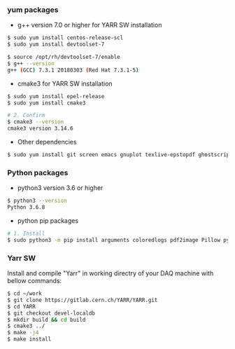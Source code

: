 ### yum packages

- g++ version 7.0 or higher for YARR SW installation

```bash
$ sudo yum install centos-release-scl
$ sudo yum install devtoolset-7

$ source /opt/rh/devtoolset-7/enable
$ g++ --version
g++ (GCC) 7.3.1 20180303 (Red Hat 7.3.1-5)
```

- cmake3 for YARR SW installation
```bash
$ sudo yum install epel-release
$ sudo yum install cmake3

# 2. Confirm
$ cmake3 --version
cmake3 version 3.14.6
```

- Other dependencies

```bash
$ sudo yum install git screen emacs gnuplot texlive-epstopdf ghostscript
```

### Python packages

- python3 version 3.6 or higher

```bash
$ python3 --version
Python 3.6.8
```

- python pip packages

```bash
# 1. Install
$ sudo python3 -m pip install arguments coloredlogs pdf2image Pillow pymongo python-dateutil PyYAML pytz matplotlib numpy requests tzlocal influxdb pandas
```
### Yarr SW
Install and compile "Yarr" in working directry of your DAQ machine with bellow commands:

```bash
$ cd ~/work
$ git clone https://gitlab.cern.ch/YARR/YARR.git
$ cd YARR
$ git checkout devel-localdb
$ mkdir build && cd build
$ cmake3 ../
$ make -j4
$ make install
```

